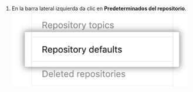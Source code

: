 1. En la barra lateral izquierda da clic en **Predeterminados del repositorio**. ![Pestaña de predeterminados del repositorio](/assets/images/help/organizations/repo-defaults-tab.png)
